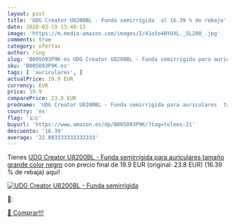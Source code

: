 ```yaml
---
layout: post
title: 'UDG Creator U8200BL - Funda semirrígida  al 16.39 % de rebaja'
date: 2020-03-19 13:40:13
image: 'https://m.media-amazon.com/images/I/41o5o40YUXL._SL200_.jpg'
comments: true
category: ofertas
author: ring
slug: 'B005O93P9K-es UDG Creator U8200BL - Funda semirrígida para auriculares...'
sku: 'B005O93P9K-es'
tags: [ 'auriculares', ]
actualPrice: 19.9 EUR
currency: EUR
price: 19.9
comparePrice: 23.8 EUR
prodname: 'UDG Creator U8200BL - Funda semirrígida para auriculares  tamaño grande  color negro'
country: 'es'
flag: '🇪🇸'
buyurl: 'https://www.amazon.es/dp/B005O93P9K/?tag=tolees-21'
descuento: '16.39'
average: '22.883333333333333'
---
```


Tienes [UDG Creator U8200BL - Funda semirrígida para auriculares  tamaño grande  color negro](https://www.amazon.es/dp/B005O93P9K/?tag=tolees-21) con precio final de  19.9 EUR (original: 23.8 EUR) (16.39 %  de rebaja) aqui!

[![UDG Creator U8200BL - Funda semirrígida ](https://m.media-amazon.com/images/I/41o5o40YUXL._SL200_.jpg)](https://www.amazon.es/dp/B005O93P9K/?tag=tolees-21)

🔎:


[🛒 Comprar!!!](https://www.amazon.es/dp/B005O93P9K/?tag=tolees-21)
